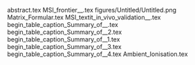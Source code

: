 abstract.tex
MSI_frontier__.tex
figures/Untitled/Untitled.png
Matrix_Formular.tex
MSI_textit_in_vivo_validation__.tex
begin_table_caption_Summary_of__.tex
begin_table_caption_Summary_of__2.tex
begin_table_caption_Summary_of__1.tex
begin_table_caption_Summary_of__3.tex
begin_table_caption_Summary_of__4.tex
Ambient_Ionisation.tex
